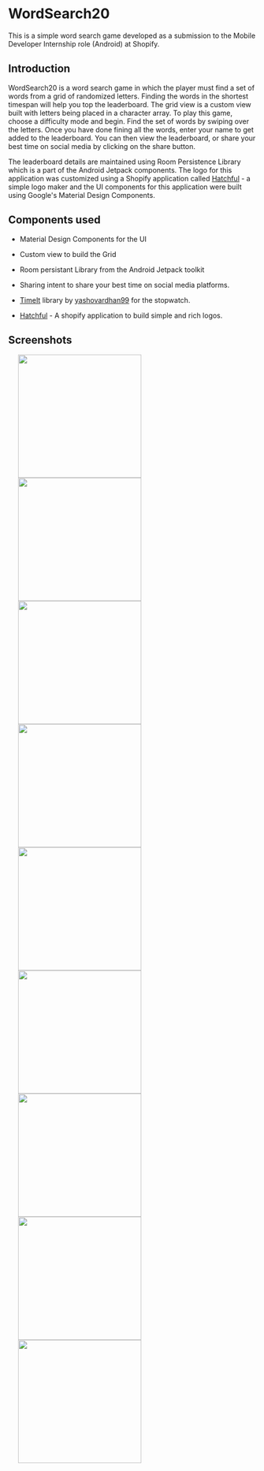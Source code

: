 # WordSearch20
This is a simple word search game developed as a submission to the Mobile Developer Internship role (Android) at Shopify.


## Introduction

WordSearch20 is a word search game in which the player must find a set of words from a grid of randomized letters.
Finding the words in the shortest timespan will help you top the leaderboard. 
The grid view is a custom view built with letters being placed in a character array. To play this game, choose a difficulty mode and begin. 
Find the set of words by swiping over the letters. Once you have done fining all the words, enter your name to get added to the leaderboard.
You can then view the leaderboard, or share your best time on social media by clicking on the share button.

The leaderboard details are maintained using Room Persistence Library which is a part of the Android Jetpack components.
The logo for this application was customized using a Shopify application called [Hatchful](https://hatchful.shopify.com/) - a simple logo maker and the UI components for this application were built using Google's Material Design Components.
                              
## Components used

* Material Design Components for the UI

* Custom view to build the Grid

* Room persistant Library from the Android Jetpack toolkit

* Sharing intent to share your best time on social media platforms.

* [TimeIt](https://github.com/yashovardhan99/TimeIt) library by [yashovardhan99](https://github.com/yashovardhan99/) for the stopwatch.

* [Hatchful](https://hatchful.shopify.com/) - A shopify application to build simple and rich logos.


## Screenshots

<img src="https://user-images.githubusercontent.com/10433759/72681200-3e948a80-3ae7-11ea-98ab-eee34fe1c1e5.png" width="250" hspace="20"/><img src="https://user-images.githubusercontent.com/10433759/72681201-3f2d2100-3ae7-11ea-9dc1-c79ff3242b86.png" width="250" hspace="20"/><img src="https://user-images.githubusercontent.com/10433759/72681202-3f2d2100-3ae7-11ea-9fbf-65e0d214a51c.png" width="250" hspace="20"/>
<img src="https://user-images.githubusercontent.com/10433759/72681203-3f2d2100-3ae7-11ea-91ee-9f381b44e15a.png" width="250" hspace="20"/><img src="https://user-images.githubusercontent.com/10433759/72681477-06db1200-3aea-11ea-9725-49a7d89d0f5e.png" width="250" hspace="20"/>
<img src="https://user-images.githubusercontent.com/10433759/72681205-3fc5b780-3ae7-11ea-8829-72576df65562.png" width="250" hspace="20"/>
<img src="https://user-images.githubusercontent.com/10433759/72681206-3fc5b780-3ae7-11ea-8af0-b853254e9e4a.png" width="250" hspace="20"/><img src="https://user-images.githubusercontent.com/10433759/72681207-405e4e00-3ae7-11ea-98f2-c35ffc7ca537.png" width="250" hspace="20"/><img src="https://user-images.githubusercontent.com/10433759/72681208-405e4e00-3ae7-11ea-943b-3a538e24f54f.png" width="250" hspace="20"/>


